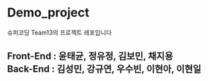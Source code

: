 # Demo_project
슈퍼코딩 Team13의 프로젝트 레포입니다<br>
<h2 style="text-style:bold;">  Front-End : 윤태균, 정유정, 김보민, 채지용 <br>
 Back-End : 김성민, 강규연, 우수빈, 이현아, 이현일 </h2>
